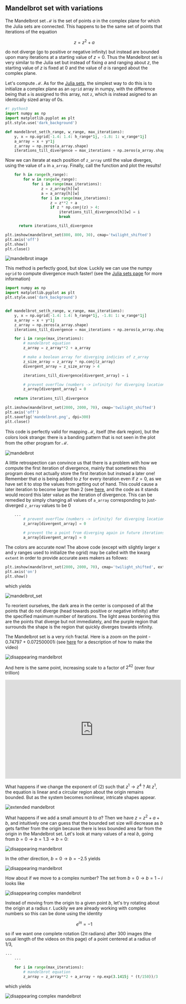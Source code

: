 ## Mandelbrot set with variations

The Mandelbrot set $\mathscr M$ is the set of points $a$ in the complex plane for which the Julia sets are connected.  This happens to be the same set of points that iterations of the equation

$$
z = z^2 + a
\tag{1}
$$

do not diverge (go to positive or negative infinity) but instead are bounded upon many iterations at a starting value of $z = 0$.  Thus the Mandelbrot set is very similar to the Julia set but instead of fixing $a$ and ranging about $z$, the starting value of $z$ is fixed at 0 and the value of $a$ is ranged about the complex plane. 

Let's compute $\mathscr M$. As for the [Julia sets](/julia-sets.html), the simplest way to do this is to initialize a complex plane as an `ogrid` array in numpy, with the difference being that `a` is assigned to this array, not `z`, which is instead asigned to an identically sized array of 0s.

```python
#! python3
import numpy as np 
import matplotlib.pyplot as plt 
plt.style.use('dark_background')

def mandelbrot_set(h_range, w_range, max_iterations):
	y, x = np.ogrid[-1.4: 1.4: h_range*1j, -1.8: 1: w_range*1j]
	a_array = x + y*1j
	z_array = np.zeros(a_array.shape)
	iterations_till_divergence = max_iterations + np.zeros(a_array.shape)
```

Now we can iterate at each position of `z_array` until the value diverges, using the value of `a` in `a_array`.  Finally, call the function and plot the results!

```python
	for h in range(h_range):
		for w in range(w_range):
			for i in range(max_iterations):
				z = z_array[h][w]
				a = a_array[h][w]
				for i in range(max_iterations):
					z = z**2 + a
					if z * np.conj(z) > 4:
						iterations_till_divergence[h][w] = i
						break

	  return iterations_till_divergence

plt.imshow(mandelbrot_set(800, 800, 30), cmap='twilight_shifted')
plt.axis('off')
plt.show()
plt.close()
```

![mandelbrot image]({{https://blbadger.github.io}}fractals/mandelbrot_custom_800x800x30.png)
  
This method is perfectly good, but slow.  Luckily we can use the numpy `ogrid` to compute divergence much faster! (see the [Julia sets page](/julia-sets.html) for more information)

```python
import numpy as np 
import matplotlib.pyplot as plt 
plt.style.use('dark_background')


def mandelbrot_set(h_range, w_range, max_iterations):
	y, x = np.ogrid[-1.4: 1.4: h_range*1j, -1.8: 1: w_range*1j]
	a_array = x + y*1j
	z_array = np.zeros(a_array.shape)
	iterations_till_divergence = max_iterations + np.zeros(a_array.shape)

	for i in range(max_iterations):
		# mandelbrot equation
		z_array = z_array**2 + a_array

		# make a boolean array for diverging indicies of z_array
		z_size_array = z_array * np.conj(z_array)
		divergent_array = z_size_array > 4

		iterations_till_divergence[divergent_array] = i

		# prevent overflow (numbers -> infinity) for diverging locations
		z_array[divergent_array] = 0 
    
	return iterations_till_divergence

plt.imshow(mandelbrot_set(2000, 2000, 70), cmap='twilight_shifted')
plt.axis('off')
plt.savefig('mandelbrot.png', dpi=300)
plt.close()
```

This code is perfectly valid for mapping $\mathscr M$, itself (the dark region), but the colors look strange: there is a banding pattern that is not seen in the plot from the other program for $\mathscr M$.  

![ mandelbrot]({{https://blbadger.github.io}}fractals/mandelbrot_diverging2.png)

A little retrospection can convince us that there is a problem with how we compute the first iteration of divergence, mainly that sometimes this program does not actually store the first iteration but instead a later one! Remember that $a$ is being added to $z$ for every iteration even if $z = 0$, as we have set it to stop the values from getting out of hand.  This could cause a later iteration to become larger than 2 (see [here](/julia-sets.md), and the code as it stands would record this later value as the iteration of divergence. This can be remedied by simply changing all values of `a_array` corresponding to just-diverged `z_array` values to be 0

```python
    ...
		# prevent overflow (numbers -> infinity) for diverging locations
		z_array[divergent_array] = 0 

		# prevent the a point from diverging again in future iterations
		a_array[divergent_array] = 0 
```

The colors are accurate now! The above code (except with slightly larger x and y ranges used to initialize the ogrid) may be called with the kwarg `extent` in order to provide accurate axes makers as follows:

```python
plt.imshow(mandelbrot_set(2000, 2000, 70), cmap='twilight_shifted', extent=[-2.2, 1, -1.6, 1.6])
plt.axis('on')
plt.show()
```
which yields 

![mandelbrot_set]({{https://blbadger.github.io}}fractals/mandelbrot_corrected.png)

To reorient ourselves, the dark area in the center is composed of all the points that do not diverge (head towards positive or negative infinity) after the specified maximum number of iterations.  The light areas bordering this are the points that diverge but not immediately, and the purple region that surrounds the shape is the region that quickly diverges towards infinity.

The Mandelbrot set is a very rich fractal. Here is a zoom on the point - 0.74797 + 0.072500001i (see [here](/julia-sets.md) for a description of how to make the video)

![disappearing mandelbrot]({{https://blbadger.github.io}}fractals/mandelbrot_zoom1.gif)

And here is the same point, increasing scale to a factor of $2^{42}$ (over four trillion)

<iframe width="560" height="315" src="https://www.youtube.com/embed/0qrordbf7WE" frameborder="0" allow="accelerometer; autoplay; encrypted-media; gyroscope; picture-in-picture" allowfullscreen></iframe>

What happens if we change the exponent of (2) such that $z^1 \to z^4$ ?  At $z^1$, the equation is linear and a circular region about the origin remains bounded.  But as the system becomes nonlinear, intricate shapes appear.

![extended mandelbrot]({{https://blbadger.github.io}}fractals/mandelbrot_slow.gif)


What happens if we add a small amount $b$ to $a$?  Then we have $z = z^2 + a + b$, and intuitively one can guess that the bounded set size will decrease as $b$ gets farther from the origin because there is less bounded area far from the origin in the Mandelbrot set. Let's look at many values of a real $b$, going from $b=0 \to b=1.3 \to b=0$:

![disappearing mandelbrot]({{https://blbadger.github.io}}fractals/mandelbrot_disappeared.gif)

In the other direction, $b=0 \to b = -2.5$ yields

![disappearing mandelbrot]({{https://blbadger.github.io}}fractals/mandelbrot_disappeared_reversed.gif)


How about if we move to a complex number? The set from $b = 0 \to b = 1 - i$ looks like

![disappearing complex mandelbrot]({{https://blbadger.github.io}}fractals/mandelbrot_complex_disappeared.gif)

Instead of moving from the origin to a given point $b$, let's try rotating about the origin at a radius $r$.  Luckily we are already working with complex numbers so this can be done using the identity

$$
e^{i \pi} = -1
$$

so if we want one complete rotation ($2\pi$ radians) after 300 images (the usual length of the videos on this page) of a point centered at a radius of $1/3$,
```python
...
	...

	for i in range(max_iterations):
		# mandelbrot equation
		z_array = z_array**2 + a_array + np.exp(3.1415j * (t/150))/3
```

which yields

![disappearing complex mandelbrot]({{https://blbadger.github.io}}fractals/mandelbrot_swirl_0.3r.gif)


